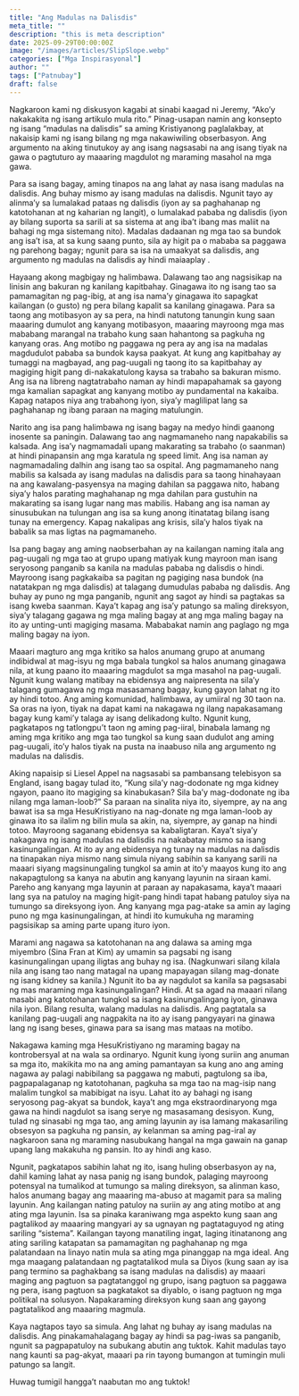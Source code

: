 ```yaml
---
title: "Ang Madulas na Dalisdis"
meta_title: ""
description: "this is meta description"
date: 2025-09-29T00:00:00Z
image: "/images/articles/SlipSlope.webp"
categories: ["Mga Inspirasyonal"]
author: ""
tags: ["Patnubay"]
draft: false
---
```


Nagkaroon kami ng diskusyon kagabi at sinabi kaagad ni Jeremy, “Ako’y nakakakita ng isang artikulo mula rito.” Pinag-usapan namin ang konsepto ng isang “madulas na dalisdis” sa aming Kristiyanong paglalakbay, at nakaisip kami ng isang bilang ng mga nakawiwiling obserbasyon. Ang argumento na aking tinutukoy ay ang isang nagsasabi na ang isang tiyak na gawa o pagtuturo ay maaaring magdulot ng maraming masahol na mga gawa.  
  
Para sa isang bagay, aming tinapos na ang lahat ay nasa isang madulas na dalisdis. Ang buhay mismo ay isang madulas na dalisdis. Ngunit tayo ay alinma’y sa lumalakad pataas ng dalisdis (iyon ay sa paghahanap ng katotohanan at ng kaharian ng langit), o lumalakad pababa ng dalisdis (iyon ay bilang suporta sa sarili at sa sistema at ang iba’t ibang mas maliit na bahagi ng mga sistemang nito). Madalas dadaanan ng mga tao sa bundok ang isa’t isa, at sa kung saang punto, sila ay higit pa o mababa sa paggawa ng parehong bagay; ngunit para sa isa na umaakyat sa dalisdis, ang argumento ng madulas na dalisdis ay hindi maiaaplay .  
  
Hayaang akong magbigay ng halimbawa. Dalawang tao ang nagsisikap na linisin ang bakuran ng kanilang kapitbahay. Ginagawa ito ng isang tao sa pamamagitan ng pag-ibig, at ang isa nama’y ginagawa ito sapagkat kailangan (o gusto) ng pera bilang kapalit sa kanilang ginagawa. Para sa taong ang motibasyon ay sa pera, na hindi natutong tanungin kung saan maaaring dumulot ang kanyang motibasyon, maaaring mayroong mga mas mababang marangal na trabaho kung saan hahantong sa pagkuha ng kanyang oras. Ang motibo ng paggawa ng pera ay ang isa na madalas magdudulot pababa sa bundok kaysa paakyat. At kung ang kapitbahay ay tumaggi na magbayad, ang pag-uugali ng taong ito sa kapitbahay ay magiging higit pang di-nakakatulong kaysa sa trabaho sa bakuran mismo. Ang isa na libreng nagtatrabaho naman ay hindi mapapahamak sa gayong mga kamalian sapagkat ang kanyang motibo ay pundamental na kakaiba. Kapag natapos niya ang trabahong iyon, siya’y maglilipat lang sa paghahanap ng ibang paraan na maging matulungin.  
  
Narito ang isa pang halimbawa ng isang bagay na medyo hindi gaanong inosente sa paningin. Dalawang tao ang nagmamaneho nang napakabilis sa kalsada. Ang isa’y nagmamadali upang makarating sa trabaho (o saanman) at hindi pinapansin ang mga karatula ng speed limit. Ang isa naman ay nagmamadaling dalhin ang isang tao sa ospital. Ang pagmamaneho nang mabilis sa kalsada ay isang madulas na dalisdis para sa taong hinahayaan na ang kawalang-pasyensya na maging dahilan sa paggawa nito, habang siya’y halos parating maghahanap ng mga dahilan para gustuhin na makarating sa isang lugar nang mas mabilis. Habang ang isa naman ay sinusubukan na tulungan ang isa sa kung anong itinatatag bilang isang tunay na emergency. Kapag nakalipas ang krisis, sila’y halos tiyak na babalik sa mas ligtas na pagmamaneho.  
  
Isa pang bagay ang aming naobserbahan ay na kailangan naming itala ang pag-uugali ng mga tao at grupo upang matiyak kung mayroon man isang seryosong panganib sa kanila na madulas pababa ng dalisdis o hindi. Mayroong isang pagkakaiba sa pagitan ng pagiging nasa bundok (na natatakpan ng mga dalisdis) at talagang dumudulas pababa ng dalisdis. Ang buhay ay puno ng mga panganib, ngunit ang sagot ay hindi sa pagtakas sa isang kweba saanman. Kaya’t kapag ang isa’y patungo sa maling direksyon, siya’y talagang gagawa ng mga maling bagay at ang mga maling bagay na ito ay unting-unti magiging masama. Mababakat namin ang paglago ng mga maling bagay na iyon.  
  
Maaari magturo ang mga kritiko sa halos anumang grupo at anumang indibidwal at mag-isyu ng mga babala tungkol sa halos anumang ginagawa nila, at kung paano ito maaaring magdulot sa mga masahol na pag-uugali. Ngunit kung walang matibay na ebidensya ang naipresenta na sila’y talagang gumagawa ng mga masasamang bagay, kung gayon lahat ng ito ay hindi totoo. Ang aming komunidad, halimbawa, ay umiiral ng 30 taon na. Sa oras na iyon, tiyak na dapat kami na nakagawa ng ilang napakasamang bagay kung kami’y talaga ay isang delikadong kulto. Ngunit kung, pagkatapos ng tatlongpu’t taon ng aming pag-iiral, binabala lamang ng aming mga kritiko ang mga tao tungkol sa kung saan dudulot ang aming pag-uugali, ito’y halos tiyak na pusta na inaabuso nila ang argumento ng madulas na dalisdis.  
  
Aking napaisip si Liesel Appel na nagsasabi sa pambansang telebisyon sa England, isang bagay tulad ito, “Kung sila’y nag-dodonate ng mga kidney ngayon, paano ito magiging sa kinabukasan? Sila ba’y mag-dodonate ng iba nilang mga laman-loob?” Sa paraan na sinalita niya ito, siyempre, ay na ang bawat isa sa mga HesuKristiyano na nag-donate ng mga laman-loob ay ginawa ito sa ilalim ng bilin mula sa akin, na, siyempre, ay ganap na hindi totoo. Mayroong saganang ebidensya sa kabaligtaran. Kaya’t siya’y nakagawa ng isang madulas na dalisdis na nakabatay mismo sa isang kasinungalingan. At ito ay ang ebidensya ng tunay na madulas na dalisdis na tinapakan niya mismo nang simula niyang sabihin sa kanyang sarili na maaari siyang magsinungaling tungkol sa amin at ito’y maayos kung ito ang nakapagtulong sa kanya na abutin ang kanyang layunin na siraan kami. Pareho ang kanyang mga layunin at paraan ay napakasama, kaya’t maaari lang sya na patuloy na maging higit-pang hindi tapat habang patuloy siya na tumungo sa direksyong iyon. Ang kanyang mga pag-atake sa amin ay laging puno ng mga kasinungalingan, at hindi ito kumukuha ng maraming pagsisikap sa aming parte upang ituro iyon.  
  
Marami ang nagawa sa katotohanan na ang dalawa sa aming mga miyembro (Sina Fran at Kim) ay umamin sa pagsabi ng isang kasinungalingan upang iligtas ang buhay ng isa. (Nagkunwari silang kilala nila ang isang tao nang matagal na upang mapayagan silang mag-donate ng isang kidney sa kanila.) Ngunit ito ba ay nagdulot sa kanila sa pagsasabi ng mas maraming mga kasinungalingan? Hindi. At sa agad na maaari nilang masabi ang katotohanan tungkol sa isang kasinungalingang iyon, ginawa nila iyon. Bilang resulta, walang madulas na dalisdis. Ang pagtatala sa kanilang pag-uugali ang nagpakita na ito ay isang pangyayari na ginawa lang ng isang beses, ginawa para sa isang mas mataas na motibo.  
  
Nakagawa kaming mga HesuKristiyano ng maraming bagay na kontrobersyal at na wala sa ordinaryo. Ngunit kung iyong suriin ang anuman sa mga ito, makikita mo na ang aming pamantayan sa kung ano ang aming nagawa ay palagi nabibilang sa paggawa ng mabuti, pagtulong sa iba, pagpapalaganap ng katotohanan, pagkuha sa mga tao na mag-isip nang malalim tungkol sa mabibigat na isyu. Lahat ito ay bahagi ng isang seryosong pag-akyat sa bundok, kaya’t ang mga ekstraordinaryong mga gawa na hindi nagdulot sa isang serye ng masasamang desisyon. Kung, tulad ng sinasabi ng mga tao, ang aming layunin ay isa lamang makasariling obsesyon sa pagkuha ng pansin, ay kelanman sa aming pag-iral ay nagkaroon sana ng maraming nasubukang hangal na mga gawain na ganap upang lang makakuha ng pansin. Ito ay hindi ang kaso.  
  
Ngunit, pagkatapos sabihin lahat ng ito, isang huling obserbasyon ay na, dahil kaming lahat ay nasa panig ng isang bundok, palaging mayroong potensyal na tumalikod at tumungo sa maling direksyon, sa alinman kaso, halos anumang bagay ang maaaring ma-abuso at magamit para sa maling layunin. Ang kailangan nating patuloy na suriin ay ang ating motibo at ang ating mga layunin. Isa sa pinaka karaniwang mga aspekto kung saan ang pagtalikod ay maaaring mangyari ay sa ugnayan ng pagtataguyod ng ating sariling “sistema”. Kailangan tayong manatiling ingat, laging itinatanong ang ating sariling katapatan sa pamamagitan ng paghahanap ng mga palatandaan na linayo natin mula sa ating mga pinanggap na mga ideal. Ang mga maagang palatandaan ng pagtatalikod mula sa Diyos (kung saan ay isa pang termino sa paghakbang sa isang madulas na dalisdis) ay maaari maging ang pagtuon sa pagtatanggol ng grupo, isang pagtuon sa paggawa ng pera, isang pagtuon sa pagkatakot sa diyablo, o isang pagtuon ng mga politikal na solusyon. Napakaraming direksyon kung saan ang gayong pagtatalikod ang maaaring magmula.  
  
Kaya nagtapos tayo sa simula. Ang lahat ng buhay ay isang madulas na dalisdis. Ang pinakamahalagang bagay ay hindi sa pag-iwas sa panganib, ngunit sa pagpapatuloy na subukang abutin ang tuktok. Kahit madulas tayo nang kaunti sa pag-akyat, maaari pa rin tayong bumangon at tumingin muli patungo sa langit.  
  
Huwag tumigil hangga’t naabutan mo ang tuktok!
